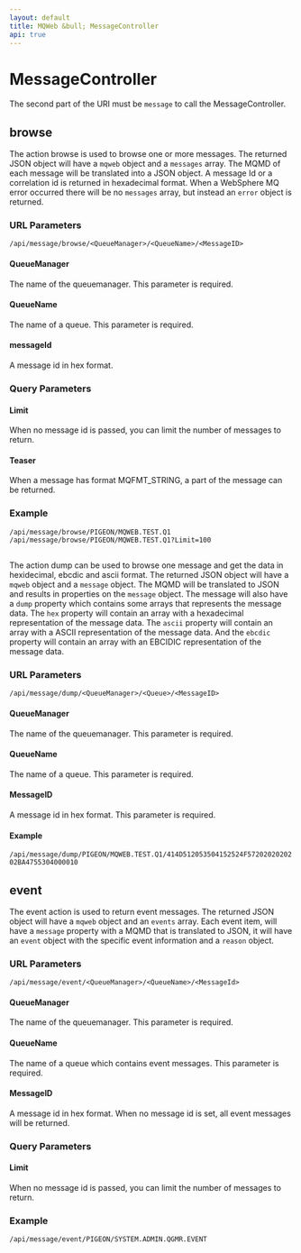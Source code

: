 ```yaml
---
layout: default
title: MQWeb &bull; MessageController
api: true
---
```

MessageController
=================

The second part of the URI must be `message` to call the MessageController.

## <a name="browse"></a>browse
The action browse is used to browse one or more messages. The returned JSON
object will have a `mqweb` object and a `messages` array. The MQMD of each
message will be translated into a JSON object. A message Id or a correlation
id is returned in hexadecimal format. When a WebSphere MQ error occurred there
will be no `messages` array, but instead an `error` object is returned.

### <a name="browseURL"></a>URL Parameters
`/api/message/browse/<QueueManager>/<QueueName>/<MessageID>`  

#### <a name="browseURLQueueManager"></a>QueueManager
The name of the queuemanager. This parameter is required.

#### <a name="browseURLQueueName"></a>QueueName
The name of a queue. This parameter is required.

#### <a name="browseURLMessageID"></a>messageId
A message id in hex format.

### <a name="browseQuery"></a>Query Parameters

#### <a name="browseLimit"></a>Limit
When no message id is passed, you can limit the number of messages to return.

#### <a name="browseTeaser"></a>Teaser
When a message has format MQFMT_STRING, a part of the message can be returned.

### <a name="browseExample"></a>Example
`/api/message/browse/PIGEON/MQWEB.TEST.Q1`  
`/api/message/browse/PIGEON/MQWEB.TEST.Q1?Limit=100`

## <a name="dump">
The action dump can be used to browse one message and get the data in
hexidecimal, ebcdic and ascii format. The returned JSON object will have a
 `mqweb` object and a `message` object. The MQMD will be translated to JSON and
 results in properties on the `message` object. The message will also have a
 `dump` property which contains some arrays that represents the message data.
The `hex` property will contain an array with a hexadecimal representation of
the message data. The `ascii` property will contain an array with a ASCII
representation of the message data. And the `ebcdic` property will contain an
array with an EBCIDIC representation of the message data.

### <a name="dumpURL"></a>URL Parameters
`/api/message/dump/<QueueManager>/<Queue>/<MessageID>`  

#### <a name="dumpURL"></a>QueueManager
The name of the queuemanager. This parameter is required.

#### <a name="dumpQueueName"></a>QueueName
The name of a queue. This parameter is required.

#### <a name="dumpMessageID"></a>MessageID
A message id in hex format. This parameter is required.

#### <a name="dumpExample"></a>Example
`/api/message/dump/PIGEON/MQWEB.TEST.Q1/414D512053504152524F5720202020202BA4755304000010`  

## <a name="event"></a>event
The event action is used to return event messages. The returned JSON object will
have a `mqweb` object and an `events` array. Each event item, will have a
`message` property with a MQMD that is translated to JSON, it will have an
`event` object with the specific event information and a `reason` object.

### <a name="eventURL"></a>URL Parameters
`/api/message/event/<QueueManager>/<QueueName>/<MessageId>`  

#### <a name="eventURLQueueManager"></a>QueueManager
The name of the queuemanager. This parameter is required.

#### <a name="eventURLQueueName"></a>QueueName
The name of a queue which contains event messages. This parameter is required.

#### <a name="eventURLMessageID"></a>MessageID
A message id in hex format. When no message id is set, all event messages will
be returned.

### <a name="eventQuery"></a>Query Parameters

#### <a name="eventLimit"></a>Limit
When no message id is passed, you can limit the number of messages to return.

### <a name="eventExample"></a>Example
`/api/message/event/PIGEON/SYSTEM.ADMIN.QGMR.EVENT`  
